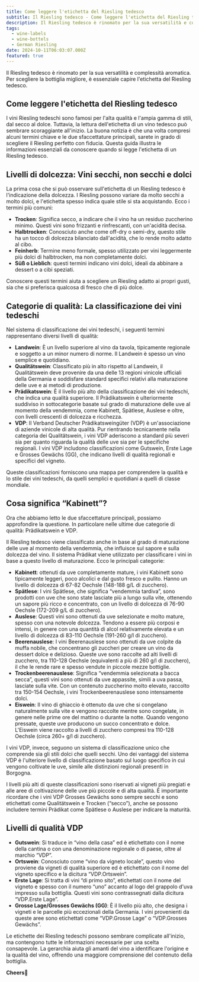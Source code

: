 ```yaml
---
title: Come leggere l'etichetta del Riesling tedesco
subtitle: Il Riesling tedesco - Come leggere l'etichetta del Riesling tedesco?
description: Il Riesling tedesco è rinomato per la sua versatilità e complessità aromatica. Per scegliere la bottiglia migliore, è essenziale capire l'etichetta del Riesling tedesco.
tags:
  - wine-labels
  - wine-bottels
  - German Riesling
date: 2024-10-11T06:03:07.000Z
featured: true
---
```


Il Riesling tedesco è rinomato per la sua versatilità e complessità aromatica. Per scegliere la bottiglia migliore, è essenziale capire l'etichetta del Riesling tedesco.

## Come leggere l'etichetta del Riesling tedesco

I vini Riesling tedeschi sono famosi per l'alta qualità e l'ampia gamma di stili, dal secco al dolce. Tuttavia, la lettura dell'etichetta di un vino tedesco può sembrare scoraggiante all'inizio. La buona notizia è che una volta compresi alcuni termini chiave e le due sfaccettature principali, sarete in grado di scegliere il Riesling perfetto con fiducia. Questa guida illustra le informazioni essenziali da conoscere quando si legge l'etichetta di un Riesling tedesco.

## Livelli di dolcezza: Vini secchi, non secchi e dolci

La prima cosa che si può osservare sull'etichetta di un Riesling tedesco è l'indicazione della dolcezza. I Riesling possono variare da molto secchi a molto dolci, e l'etichetta spesso indica quale stile si sta acquistando. Ecco i termini più comuni:

- **Trocken**: Significa secco, a indicare che il vino ha un residuo zuccherino minimo. Questi vini sono frizzanti e rinfrescanti, con un'acidità decisa.
- **Halbtrocken**: Conosciuto anche come off-dry o semi-dry, questo stile ha un tocco di dolcezza bilanciato dall'acidità, che lo rende molto adatto al cibo.
- **Feinherb**: Termine meno formale, spesso utilizzato per vini leggermente più dolci di halbtrocken, ma non completamente dolci.
- **Süß o Lieblich**: questi termini indicano vini dolci, ideali da abbinare a dessert o a cibi speziati.

Conoscere questi termini aiuta a scegliere un Riesling adatto ai propri gusti, sia che si preferisca qualcosa di fresco che di più dolce.

## Categorie di qualità: La classificazione dei vini tedeschi

Nel sistema di classificazione dei vini tedeschi, i seguenti termini rappresentano diversi livelli di qualità:

- **Landwein**: È un livello superiore al vino da tavola, tipicamente regionale e soggetto a un minor numero di norme. Il Landwein è spesso un vino semplice e quotidiano.
- **Qualitätswein**: Classificato più in alto rispetto al Landwein, il Qualitätswein deve provenire da una delle 13 regioni vinicole ufficiali della Germania e soddisfare standard specifici relativi alla maturazione delle uve e ai metodi di produzione.
- **Prädikatswein**: È il livello più alto della classificazione dei vini tedeschi, che indica una qualità superiore. Il Prädikatswein è ulteriormente suddiviso in sottocategorie basate sul grado di maturazione delle uve al momento della vendemmia, come Kabinett, Spätlese, Auslese e oltre, con livelli crescenti di dolcezza e ricchezza.
- **VDP**: Il Verband Deutscher Prädikatsweingüter (VDP) è un'associazione di aziende vinicole di alta qualità. Pur rientrando tecnicamente nella categoria dei Qualitätswein, i vini VDP aderiscono a standard più severi sia per quanto riguarda la qualità delle uve sia per le specifiche regionali. I vini VDP includono classificazioni come Gutswein, Erste Lage e Grosses Gewächs (GG), che indicano livelli di qualità regionali e specifici del vigneto.

Queste classificazioni forniscono una mappa per comprendere la qualità e lo stile dei vini tedeschi, da quelli semplici e quotidiani a quelli di classe mondiale.

## Cosa significa “Kabinett”?

Ora che abbiamo letto le due sfaccettature principali, possiamo approfondire la questione. In particolare nelle ultime due categorie di qualità: Prädikatswein e VDP.

Il Riesling tedesco viene classificato anche in base al grado di maturazione delle uve al momento della vendemmia, che influisce sul sapore e sulla dolcezza del vino. Il sistema Prädikat viene utilizzato per classificare i vini in base a questo livello di maturazione. Ecco le principali categorie:

- **Kabinett**: ottenuti da uve completamente mature, i vini Kabinett sono tipicamente leggeri, poco alcolici e dal gusto fresco e pulito. Hanno un livello di dolcezza di 67-82 Oechsle (148-188 g/L di zucchero).
- **Spätlese**: I vini Spätlese, che significa “vendemmia tardiva”, sono prodotti con uve che sono state lasciate più a lungo sulla vite, ottenendo un sapore più ricco e concentrato, con un livello di dolcezza di 76-90 Oechsle (172-209 g/L di zucchero).
- **Auslese**: Questi vini sono ottenuti da uve selezionate e molto mature, spesso con una notevole dolcezza. Tendono a essere più corposi e intensi, in genere con una quantità di alcol relativamente elevata e un livello di dolcezza di 83-110 Oechsle (191-260 g/l di zucchero).
- **Beerenauslese**: I vini Beerenauslese sono ottenuti da uve colpite da muffa nobile, che concentrano gli zuccheri per creare un vino da dessert dolce e delizioso. Queste uve sono raccolte ad alti livelli di zucchero, tra 110-128 Oechsle (equivalenti a più di 260 g/l di zucchero), il che le rende rare e spesso vendute in piccole mezze bottiglie.
- **Trockenbeerenauslese**: Significa “vendemmia selezionata a bacca secca”, questi vini sono ottenuti da uve appassite, simili a uva passa, lasciate sulla vite. Con un contenuto zuccherino molto elevato, raccolto tra 150-154 Oechsle, i vini Trockenbeerenauslese sono intensamente dolci.
- **Eiswein**: Il vino di ghiaccio è ottenuto da uve che si congelano naturalmente sulla vite e vengono raccolte mentre sono congelate, in genere nelle prime ore del mattino o durante la notte. Quando vengono pressate, queste uve producono un succo concentrato e dolce. L'Eiswein viene raccolto a livelli di zucchero compresi tra 110-128 Oechsle (circa 260+ g/l di zucchero).

I vini VDP, invece, seguono un sistema di classificazione unico che comprende sia gli stili dolci che quelli secchi. Uno dei vantaggi del sistema VDP è l'ulteriore livello di classificazione basato sul luogo specifico in cui vengono coltivate le uve, simile alle distinzioni regionali presenti in Borgogna.

I livelli più alti di queste classificazioni sono riservati ai vigneti più pregiati e alle aree di coltivazione delle uve più piccole e di alta qualità. È importante ricordare che i vini VDP Grosses Gewächs sono sempre secchi e sono etichettati come Qualitätswein e Trocken (“secco”), anche se possono includere termini Prädikat come Spätlese o Auslese per indicare la maturità.

## Livelli di qualità VDP

- **Gutswein**: Si traduce in “vino della casa” ed è etichettato con il nome della cantina o con una denominazione regionale o di paese, oltre al marchio “VDP”.
- **Ortswein**: Conosciuto come “vino da vigneto locale”, questo vino proviene da vigneti di qualità superiore ed è etichettato con il nome del vigneto specifico e la dicitura “VDP.Ortswein”.
- **Erste Lage**: Si tratta di vini “di primo sito”, etichettati con il nome del vigneto e spesso con il numero “uno” accanto al logo del grappolo d'uva impresso sulla bottiglia. Questi vini sono contrassegnati dalla dicitura “VDP.Erste Lage”.
- **Grosse Lage/Grosses Gewächs (GG)**: È il livello più alto, che designa i vigneti e le parcelle più eccezionali della Germania. I vini provenienti da queste aree sono etichettati come “VDP.Grosse Lage” o “VDP.Grosses Gewächs”.

Le etichette dei Riesling tedeschi possono sembrare complicate all'inizio, ma contengono tutte le informazioni necessarie per una scelta consapevole. La gerarchia aiuta gli amanti del vino a identificare l'origine e la qualità del vino, offrendo una maggiore comprensione del contenuto della bottiglia.

**Cheers**🍷
